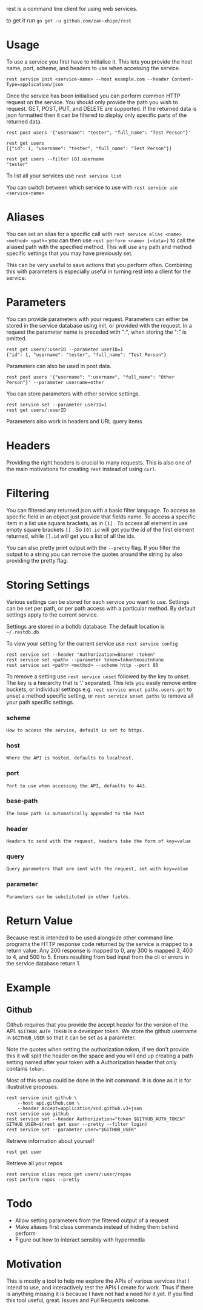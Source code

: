 rest is a command line client for using web services.

to get it run
```go get -u github.com/zan-xhipe/rest```

# Usage
To use a service you first have to initialise it.  This lets you provide the host name, port, scheme, and headers to use when accessing the service.
```
rest service init <service-name> --host example.com --header Content-Type=application/json
```

Once the service has been initialised you can perform common HTTP request on the service.  You should only provide the path you wish to request. GET, POST, PUT, and DELETE are supported.  If the returned data is json formatted then it can be filtered to display only specific parts of the returned data.
```
rest post users '{"username": "tester", "full_name": "Test Person"}'

rest get users
[{"id": 1, "username": "tester", "full_name": "Test Person"}]

rest get users --filter [0].username
"tester"
```

To list all your services use ```rest service list```

You can switch between which service to use with ```rest service use <service-name>```

# Aliases
You can set an alias for a specific call with ```rest service alias <name> <method> <path>``` you can then use ```rest perform <name> [<data>]``` to call the aliased path with the specified method.  This will use any path and method specific settings that you may have previously set.

This can be very useful to save actions that you perform often.  Combining this with parameters is especially useful in turning rest into a client for the service.

# Parameters
You can provide parameters with your request.  Parameters can either be stored in the service database using init, or provided with the request.  In a request the parameter name is preceded with ":", when storing the ":" is omitted.
```
rest get users/:userID --parameter userID=1
{"id": 1, "username": "tester", "full_name": "Test Person"}
```

Parameters can also be used in post data.
```
rest post users '{"username": ":username", "full_name": "Other Person"}' --parameter username=other
```

You can store parameters with other service settings.
```
rest service set --parameter userID=1
rest get users/:userID
```

Parameters also work in headers and URL query items

# Headers
Providing the right headers is crucial to many requests.  This is also one of the main motivations for creating ```rest``` instead of using ```curl```.

# Filtering
You can filtered any returned json with a basic filter language.  To access as specific field in an object just provide that fields name.  To access a specific item in a list use square brackets, as in ```[1]``` .  To access all element in use empty square brackets ```[]``` .  So ```[0].id``` will get you the id of the first element returned, while ```[].id``` will get you a list of all the ids.

You can also pretty print output with the ```--pretty``` flag.  If you filter the output to a string you can remove the quotes around the string by also providing the pretty flag.

# Storing Settings
Various settings can be stored for each service you want to use.  Settings can be set per path, or per path access with a particular method.  By default settings apply to the current service.

Settings are stored in a boltdb database.  The default location is ```~/.restdb.db```

To view your setting for the current service use ```rest service config```

```
rest service set --header "Authorization=Bearer :token"
rest service set <path> --parameter token=tahonteoautnhanu
rest service set <path> <method> --scheme http --port 80
```

To remove a setting use ```rest service unset``` followed by the key to unset.  The key is a hierarchy that is '.' separated.  This lets you easily remove entire buckets, or individual settings e.g. ```rest service unset paths.users.get``` to unset a method specific setting, or ```rest service unset paths``` to remove all your path specific settings.

### scheme
	How to access the service, default is set to https.
### host
	Where the API is hosted, defaults to localhost.
### port
	Port to use when accessing the API, defaults to 443.
### base-path
	The base path is automatically appended to the host
### header
	Headers to send with the request, headers take the form of key=value
### query
	Query parameters that are sent with the request, set with key=value
### parameter
	Parameters can be substituted in other fields.

# Return Value
Because rest is intended to be used alongside other command line programs the HTTP response code returned by the service is mapped to a return value.  Any 200 response is mapped to 0, any 300 is mapped 3, 400 to 4, and 500 to 5. Errors resulting from bad input from the cli or errors in the service database return 1.

# Example
## Github
Github requires that you provide the accept header for the version of the API. ```$GITHUB_AUTH_TOKEN``` is a developer token.  We store the github username in ```$GITHUB_USER``` so that it can be set as a parameter.

Note the quotes when setting the authorization token, if we don't provide this it will split the header on the space and you will end up creating a path setting named after your token with a Authorization header that only contains ```token```.

Most of this setup could be done in the init command.  It is done as it is for illustrative proposes.

```
rest service init github \
	--host api.github.com \
	--header Accept=application/vnd.github.v3+json
rest service use github
rest service set --header Authorization="token $GITHUB_AUTH_TOKEN"
GITHUB_USER=$(rest get user --pretty --filter login)
rest service set --parameter user="$GITHUB_USER"
```

Retrieve information about yourself
```
rest get user
```

Retrieve all your repos
```
rest service alias repos get users/:user/repos
rest perform repos --pretty
```

# Todo
- Allow setting parameters from the filtered output of a request
- Make aliases first class commands instead of hiding them behind perform
- Figure out how to interact sensibly with hypermedia

# Motivation
This is mostly a tool to help me explore the APIs of various services that I intend to use, and interactively test the APIs I create for work.  Thus if there is anything missing it is because I have not had a need for it yet.  If you find this tool useful, great.  Issues and Pull Requests welcome.
